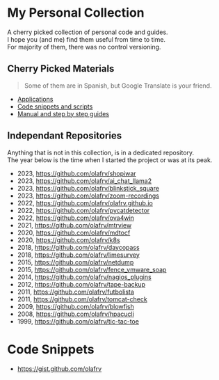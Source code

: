 # My Personal Collection

A cherry picked collection of personal code and guides.\
I hope you (and me) find them useful from time to time.\
For majority of them, there was no control versioning.

## Cherry Picked Materials

> Some of them are in Spanish, but Google Translate is your friend.

* [Applications](./apps/)
* [Code snippets and scripts](./scripts/)
* [Manual and step by step guides](./guides/)

## Independant Repositories

Anything that is not in this collection, is in a dedicated repository.\
The year below is the time when I started the project or was at its peak.

* 2023, https://github.com/olafrv/shopiwar
* 2023, https://github.com/olafrv/ai_chat_llama2
* 2023, https://github.com/olafrv/blinkstick_square
* 2023, https://github.com/olafrv/zoom-recordings
* 2022, https://github.com/olafrv/olafrv.github.io
* 2022, https://github.com/olafrv/pycatdetector
* 2022, https://github.com/olafrv/ova4win
* 2021, https://github.com/olafrv/mtrview
* 2020, https://github.com/olafrv/mdtocf
* 2020, https://github.com/olafrv/k8s
* 2018, https://github.com/olafrv/daycopass
* 2018, https://github.com/olafrv/limesurvey
* 2015, https://github.com/olafrv/netdump
* 2015, https://github.com/olafrv/fence_vmware_soap
* 2014, https://github.com/olafrv/nagios_plugins
* 2012, https://github.com/olafrv/tape-backup
* 2011, https://github.com/olafrv/futbolista
* 2011, https://github.com/olafrv/tomcat-check
* 2009, https://github.com/olafrv/blowfish
* 2008, https://github.com/olafrv/hpacucli
* 1999, https://github.com/olafrv/tic-tac-toe

# Code Snippets

* https://gist.github.com/olafrv

